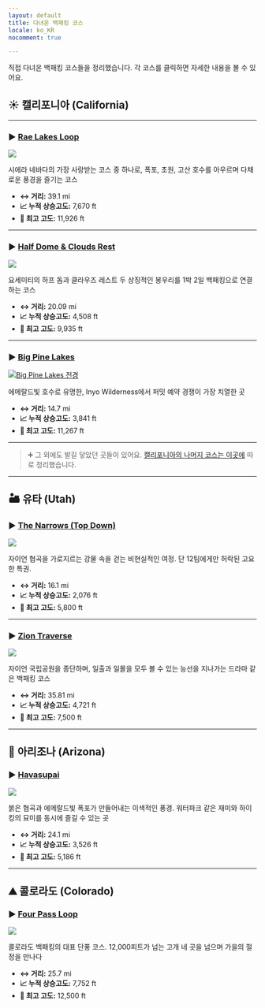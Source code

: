 ```yaml
---
layout: default
title: 다녀온 백패킹 코스
locale: ko_KR
nocomment: true

---
```


직접 다녀온 백패킹 코스들을 정리했습니다. 각 코스를 클릭하면 자세한 내용을 볼 수 있어요.

## ☀️ 캘리포니아 (California)

---

### ▶ [Rae Lakes Loop](./rae-lakes-loop)

[![](https://live.staticflickr.com/65535/54833896234_8bf90c7866_n.jpg)](./rae-lakes-loop)

시에라 네바다의 가장 사랑받는 코스 중 하나로, 폭포, 초원, 고산 호수를 아우르며 다채로운 풍경을 즐기는 코스

* **↔️ 거리:** 39.1 mi
* **📈 누적 상승고도:** 7,670 ft
* **🔼 최고 고도:** 11,926 ft

---

### ▶ [Half Dome & Clouds Rest](./half-dome-clouds-rest)

[![](https://live.staticflickr.com/65535/54833943999_4e23799324_n.jpg)](./half-dome-clouds-rest)

요세미티의 하프 돔과 클라우즈 레스트 두 상징적인 봉우리를 1박 2일 백패킹으로 연결하는 코스

* **↔️ 거리:** 20.09 mi
* **📈 누적 상승고도:** 4,508 ft
* **🔼 최고 고도:** 9,935 ft

---

### ▶ [Big Pine Lakes](./big-pine-lakes)

[![Big Pine Lakes 전경](https://live.staticflickr.com/65535/54842642085_21ace20c93_n.jpg)](./big-pine-lakes)

에메랄드빛 호수로 유명한, Inyo Wilderness에서 퍼밋 예약 경쟁이 가장 치열한 곳

* **↔️ 거리:** 14.7 mi
* **📈 누적 상승고도:** 3,841 ft
* **🔼 최고 고도:** 11,267 ft

---

> ➕ 그 외에도 발길 닿았던 곳들이 있어요. [캘리포니아의 나머지 코스는 이곳에](./honorable-mention) 따로 정리했습니다.

---

## 🏜️ 유타 (Utah)

### ▶ [The Narrows (Top Down)](./narrows-top-down)

[![](https://live.staticflickr.com/65535/54835704485_4afcbae6bf_n.jpg)](./narrows-top-down)

자이언 협곡을 가로지르는 강물 속을 걷는 비현실적인 여정. 단 12팀에게만 허락된 고요한 특권.

* **↔️ 거리:** 16.1 mi
* **📈 누적 상승고도:** 2,076 ft
* **🔼 최고 고도:** 5,800 ft

---

### ▶ [Zion Traverse](./zion-traverse)

[![](https://live.staticflickr.com/65535/54843512162_c2785b9bd5_n.jpg)](./zion-traverse)

자이언 국립공원을 종단하며, 일출과 일몰을 모두 볼 수 있는 능선을 지나가는 드라마 같은 백패킹 코스

* **↔️ 거리:** 35.81 mi
* **📈 누적 상승고도:** 4,721 ft
* **🔼 최고 고도:** 7,500 ft

---

## 🌵 아리조나 (Arizona)

### ▶ [Havasupai](./havasupai)

[![](https://live.staticflickr.com/65535/54835620394_223c240a8d_n.jpg)](./havasupai)

붉은 협곡과 에메랄드빛 폭포가 만들어내는 이색적인 풍경. 워터파크 같은 재미와 하이킹의 묘미를 동시에 즐길 수 있는 곳

* **↔️ 거리:** 24.1 mi
* **📈 누적 상승고도:** 3,526 ft
* **🔼 최고 고도:** 5,186 ft

---

## ⛰️ 콜로라도 (Colorado)

### ▶ [Four Pass Loop](./four-pass-loop)

[![](https://live.staticflickr.com/65535/54850088627_ac8fd68f3e_n.jpg)](./four-pass-loop)

콜로라도 백패킹의 대표 단풍 코스. 12,000피트가 넘는 고개 네 곳을 넘으며 가을의 절정을 만나다

* **↔️ 거리:** 25.7 mi
* **📈 누적 상승고도:** 7,752 ft
* **🔼 최고 고도:** 12,500 ft
